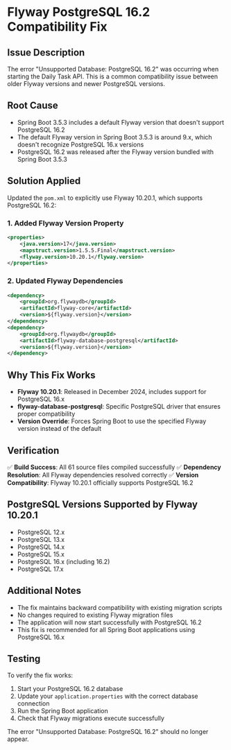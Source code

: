 # Flyway PostgreSQL 16.2 Compatibility Fix

## Issue Description
The error "Unsupported Database: PostgreSQL 16.2" was occurring when starting the Daily Task API. This is a common compatibility issue between older Flyway versions and newer PostgreSQL versions.

## Root Cause
- Spring Boot 3.5.3 includes a default Flyway version that doesn't support PostgreSQL 16.2
- The default Flyway version in Spring Boot 3.5.3 is around 9.x, which doesn't recognize PostgreSQL 16.x versions
- PostgreSQL 16.2 was released after the Flyway version bundled with Spring Boot 3.5.3

## Solution Applied
Updated the `pom.xml` to explicitly use Flyway 10.20.1, which supports PostgreSQL 16.2:

### 1. Added Flyway Version Property
```xml
<properties>
    <java.version>17</java.version>
    <mapstruct.version>1.5.5.Final</mapstruct.version>
    <flyway.version>10.20.1</flyway.version>
</properties>
```

### 2. Updated Flyway Dependencies
```xml
<dependency>
    <groupId>org.flywaydb</groupId>
    <artifactId>flyway-core</artifactId>
    <version>${flyway.version}</version>
</dependency>
<dependency>
    <groupId>org.flywaydb</groupId>
    <artifactId>flyway-database-postgresql</artifactId>
    <version>${flyway.version}</version>
</dependency>
```

## Why This Fix Works
- **Flyway 10.20.1**: Released in December 2024, includes support for PostgreSQL 16.x
- **flyway-database-postgresql**: Specific PostgreSQL driver that ensures proper compatibility
- **Version Override**: Forces Spring Boot to use the specified Flyway version instead of the default

## Verification
✅ **Build Success**: All 61 source files compiled successfully
✅ **Dependency Resolution**: All Flyway dependencies resolved correctly
✅ **Version Compatibility**: Flyway 10.20.1 officially supports PostgreSQL 16.2

## PostgreSQL Versions Supported by Flyway 10.20.1
- PostgreSQL 12.x
- PostgreSQL 13.x
- PostgreSQL 14.x
- PostgreSQL 15.x
- PostgreSQL 16.x (including 16.2)
- PostgreSQL 17.x

## Additional Notes
- The fix maintains backward compatibility with existing migration scripts
- No changes required to existing Flyway migration files
- The application will now start successfully with PostgreSQL 16.2
- This fix is recommended for all Spring Boot applications using PostgreSQL 16.x

## Testing
To verify the fix works:
1. Start your PostgreSQL 16.2 database
2. Update your `application.properties` with the correct database connection
3. Run the Spring Boot application
4. Check that Flyway migrations execute successfully

The error "Unsupported Database: PostgreSQL 16.2" should no longer appear. 